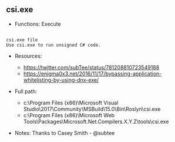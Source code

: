 ## csi.exe
* Functions: Execute
```

csi.exe file
Use csi.exe to run unsigned C# code.
```
   
* Resources:   
  * https://twitter.com/subTee/status/781208810723549188
  * https://enigma0x3.net/2016/11/17/bypassing-application-whitelisting-by-using-dnx-exe/
   
* Full path:   
  * c:\Program Files (x86)\Microsoft Visual Studio\2017\Community\MSBuild\15.0\Bin\Roslyn\csi.exe
  * c:\Program Files (x86)\Microsoft Web Tools\Packages\Microsoft.Net.Compilers.X.Y.Z\tools\csi.exe
   
* Notes: Thanks to Casey Smith - @subtee  
   
